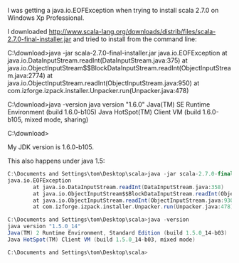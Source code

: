 I was getting a java.io.EOFException when trying to install scala 2.7.0 on Windows Xp Professional.

I downloaded http://www.scala-lang.org/downloads/distrib/files/scala-2.7.0-final-installer.jar and tried to install from the command line:

C:\download>java -jar scala-2.7.0-final-installer.jar
java.io.EOFException
        at java.io.DataInputStream.readInt(DataInputStream.java:375)
        at java.io.ObjectInputStream$$BlockDataInputStream.readInt(ObjectInputStream.java:2774)
        at java.io.ObjectInputStream.readInt(ObjectInputStream.java:950)
        at com.izforge.izpack.installer.Unpacker.run(Unpacker.java:478)

C:\download>java -version
java version "1.6.0"
Java(TM) SE Runtime Environment (build 1.6.0-b105)
Java HotSpot(TM) Client VM (build 1.6.0-b105, mixed mode, sharing)

C:\download>

My JDK version is 1.6.0-b105.

This also happens under java 1.5:


```scala
C:\Documents and Settings\tom\Desktop\scala>java -jar scala-2.7.0-final-installer.jar
java.io.EOFException
        at java.io.DataInputStream.readInt(DataInputStream.java:358)
        at java.io.ObjectInputStream$$BlockDataInputStream.readInt(ObjectInputStream.java:2720)
        at java.io.ObjectInputStream.readInt(ObjectInputStream.java:930)
        at com.izforge.izpack.installer.Unpacker.run(Unpacker.java:478)

C:\Documents and Settings\tom\Desktop\scala>java -version
java version "1.5.0_14"
Java(TM) 2 Runtime Environment, Standard Edition (build 1.5.0_14-b03)
Java HotSpot(TM) Client VM (build 1.5.0_14-b03, mixed mode)

C:\Documents and Settings\tom\Desktop\scala>
```
